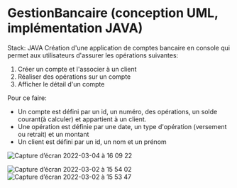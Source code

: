 # GestionBancaire (conception UML, implémentation JAVA)
Stack: JAVA
Création d'une application de comptes bancaire en console qui permet aux utilisateurs
d'assurer les opérations suivantes:
1) Créer un compte et l'associer à un client
2) Réaliser des opérations sur un compte
3) Afficher le détail d'un compte

Pour ce faire:
- Un compte est défini par un id, un numéro, des opérations, un solde courant(à calculer) et
appartient à un client.
- Une opération est définie par une date, un type d'opération (versement ou retrait) et un 
montant
- Un client est défini par un id, un nom et un prénom


![Capture d’écran 2022-03-04 à 16 09 22](https://user-images.githubusercontent.com/77153796/156788237-0db117d5-62da-4bf2-b439-61a18cf42b81.png)


![Capture d’écran 2022-03-02 à 15 54 02](https://user-images.githubusercontent.com/77153796/156788350-31f73e6f-461b-47aa-a7b0-e3a16229fd5c.png)
![Capture d’écran 2022-03-02 à 15 53 47](https://user-images.githubusercontent.com/77153796/156788382-c7eb5583-08e0-4612-a95e-f8f1f249fe8a.png)
